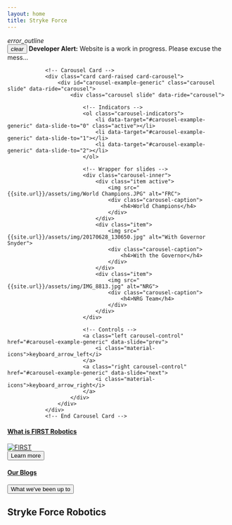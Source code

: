 ```yaml
---
layout: home
title: Stryke Force
---
```


<div class="alert alert-danger">
		 <div class="container-fluid">
	 <div class="alert-icon">
		<i class="material-icons">error_outline</i>
	</div>
	<button type="button" class="close" data-dismiss="alert" aria-label="Close">
		<span aria-hidden="true"><i class="material-icons">clear</i></span>
	</button>
				 <b>Developer Alert:</b> Website is a work in progress.  Please excuse the mess...
		</div>
</div>

<div class="section" id="carousel">
	<div class="container">
		<div class="row">
			<div class="col-md-8 col-md-offset-2">

				<!-- Carousel Card -->
				<div class="card card-raised card-carousel">
					<div id="carousel-example-generic" class="carousel slide" data-ride="carousel">
						<div class="carousel slide" data-ride="carousel">

							<!-- Indicators -->
							<ol class="carousel-indicators">
								<li data-target="#carousel-example-generic" data-slide-to="0" class="active"></li>
								<li data-target="#carousel-example-generic" data-slide-to="1"></li>
								<li data-target="#carousel-example-generic" data-slide-to="2"></li>
							</ol>

							<!-- Wrapper for slides -->
							<div class="carousel-inner">
								<div class="item active">
									<img src="{{site.url}}/assets/img/World Champions.JPG" alt="FRC">
									<div class="carousel-caption">
										<h4>World Champions</h4>
									</div>
								</div>
								<div class="item">
									<img src="{{site.url}}/assets/img/20170628_130650.jpg" alt="With Governor Snyder">
									<div class="carousel-caption">
										<h4>With the Governor</h4>
									</div>
								</div>
								<div class="item">
									<img src="{{site.url}}/assets/img/IMG_8813.jpg" alt="NRG">
									<div class="carousel-caption">
										<h4>NRG Team</h4>
									</div>
								</div>
							</div>

							<!-- Controls -->
							<a class="left carousel-control" href="#carousel-example-generic" data-slide="prev">
								<i class="material-icons">keyboard_arrow_left</i>
							</a>
							<a class="right carousel-control" href="#carousel-example-generic" data-slide="next">
								<i class="material-icons">keyboard_arrow_right</i>
							</a>
						</div>
					</div>
				</div>
				<!-- End Carousel Card -->
</div>
</div>
</div>


<div class="section section-examples">
    <div class="container-fluid text-center">
        <div class="row">
            <div class="col-md-6">
                <a href="http://127.0.0.1:4000/first.html" target="_blank">
                    <h4>What is FIRST Robotics</h4>
										<img src="{{site.url}}/assets/img/first-logo-200px.png" alt="FIRST"><br>
										<button class="btn btn-simple btn-primary btn-lg">Learn more</button>
                </a>
            </div>
            <div class="col-md-6">
                <a href="http://127.0.0.1:4000/blog.html" target="_blank">
                    <h4>Our Blogs</h4>
                    <button class="btn btn-simple btn-primary btn-lg">What we've been up to</button>
                </a>
            </div>
        </div>
    </div>
</div>

<div class="section section-basic">
	<div class="container">
        <div class="title">
            <h2>Stryke Force Robotics</h2>
				</div>
		</div>

<div class="space-70">
</div>
